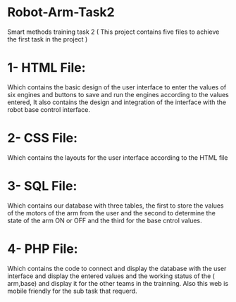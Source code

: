 # Robot-Arm-Task2
Smart methods training task 2
( This project contains five files to achieve the first task in the project )
# 1- HTML File:
Which contains the basic design of the user interface to enter the values of six engines and buttons to save and run the engines according to the values entered, It also contains the design and integration of the interface with the robot base control interface.
# 2- CSS File: 
Which contains the layouts for the user interface according to the HTML file
# 3- SQL File:
Which contains our database with three tables, the first to store the values of the motors of the arm from the user and the second to determine the state of the arm ON or OFF and the third for the base cntrol values.
# 4- PHP File:
Which contains the code to connect and display the database with the user interface and display the entered values and the working status of the ( arm,base) and display it for the other teams in the trainning.
Also this web is mobile friendly for the sub task that requerd.
